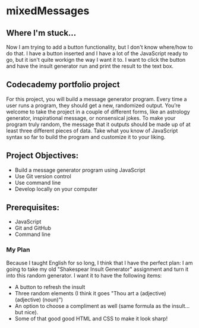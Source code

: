 # mixedMessages

## Where I'm stuck...
Now I am trying to add a button functionality, but I don't know where/how to do that. I have a button inserted and I have a lot of the JavaScript ready to go, but it isn't quite workign the way I want it to. I want to click the button and have the insult generator run and print the result to the text box.

## Codecademy portfolio project

For this project, you will build a message generator program. Every time a user runs a program, they should get a new, randomized output. You’re welcome to take the project in a couple of different forms, like an astrology generator, inspirational message, or nonsensical jokes. To make your program truly random, the message that it outputs should be made up of at least three different pieces of data. Take what you know of JavaScript syntax so far to build the program and customize it to your liking.

## Project Objectives:

+ Build a message generator program using JavaScript
+ Use Git version control
+ Use command line
+ Develop locally on your computer

## Prerequisites:
+ JavaScript
+ Git and GitHub
+ Command line

### My Plan
Because I taught English for so long, I think that I have the perfect plan: I am going to take my old "Shakespear Insult Generator" assignment and turn it into this random generator.
I want it to have the following items:
+ A button to refresh the insult
+ Three random elements (I think it goes "Thou art a (adjective) (adjective) (noun)")
+ An option to choose a compliment as well (same formula as the insult... but nice).
+ Some of that good good HTML and CSS to make it look sharp!